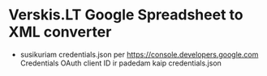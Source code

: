 # Verskis.LT Google Spreadsheet to XML converter

* susikuriam credentials.json per https://console.developers.google.com Credentials OAuth client ID ir padedam kaip credentials.json


